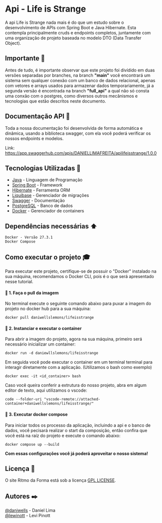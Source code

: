 # Api - Life is Strange

A api Life is Strange nada mais é do que um estudo sobre o desenvolvimento de APIs com Spring Boot e Java Hibernate. Esta contempla principalmente cruds e endpoints completos, juntamente com uma organização de projeto baseada no modelo DTO (Data Transfer Object).

## Importante :loudspeaker:
Antes de tudo, é importante observar que este projeto foi divídido em duas versões separadas por branches, na branch <b>"main"</b> você encontrará um sistema sem qualquer conexão com um banco de dados relacional, apenas com vetores e arrays usados para armazenar dados temporariamente, já a segunda versão é encontrada na branch <b>"full_api"</b> a qual não só consta uma conxão com o postgres, como diversos outros mecânismos e tecnologias que estão descritos neste documento.

## Documentação API :book:
Toda a nossa documentação foi desenvolvida de forma automática e dinâmica, usando a biblioteca swagger, com ela você poderá verificar os nossos endpoints e modelos.

Link: https://app.swaggerhub.com/apis/DANIELLIMAFREITA/apilifeisstrange/1.0.0

## Tecnologias Utilizadas :hammer:
* [Java](https://www.java.com/pt-BR/) - Linguagem de Programação
* [Spring Boot](https://spring.io/) - Framework
* [Hibernate](https://hibernate.org/) - Ferramenta ORM
* [Liquibase](https://www.liquibase.com/) - Gerenciador de migrações
* [Swagger](https://swagger.io/) - Documentação
* [PostgreSQL](https://www.postgresql.org/) - Banco de dados
* [Docker](https://www.docker.com/) - Gerenciador de containers

## Dependências necessárias :arrow_up:
    Docker - Versão 27.3.1
    Docker Compose
    
## Como executar o projeto :mortar_board:

Para executar este projeto, certifique-se de possuir o "Docker" instalado na sua máquina, recomendamos o Docker CLI, pois é o que será apresentado nesse tutorial.

#### 🔴 1. Faça o pull da imagem
No terminal execute o seguinte comando abaixo para puxar a imagem do projeto no docker hub para a sua máquina:

    docker pull daniwellslemons/lifeisstrange
    
#### 🔴 2. Instanciar e executar o container
Para abrir a imagem do projeto, agora na sua máquina, primeiro será necessário inicializar um container:

    docker run -d daniewllslemons/lifeisstrange

Em seguida você pode executar o container em um terminal terminal para interagir diretamente com a aplicação. (Utilizamos o bash como exemplo)

    docker exec -it <id_container> bash

Caso você queira conferir a extrutura do nosso projeto, abra em algum editor de texto, aqui utilizamos o vscode:

    code --folder-uri "vscode-remote://attached-container+daniwellslemons/lifeisstrange/"

#### 🔴 3. Executar docker compose
Para iniciar todos os processo da aplicação, incluindo a api e o banco de dados, você pecisará realizar o start da composição, então confira que você está na raíz do projeto e execute o comando abaixo:

    docker compose up --build 

<b>Com essas configurações você já poderá aproveitar o nosso sistema!</b>

## Licença :page_with_curl:

O site Ritmo da Forma está sob a licença [GPL LICENSE](LICENCE).

## Autores :black_nib:

[@daniwells](https://github.com/daniwells) - Daniel Lima <br>
[@lewinott](https://github.com/lewinott) - Levi Pinott
